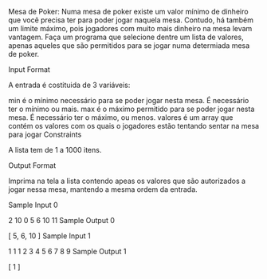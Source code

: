 Mesa de Poker:
Numa mesa de poker existe um valor mínimo de dinheiro que você precisa ter para poder jogar naquela mesa. Contudo, há também um limite máximo, pois jogadores com muito mais dinheiro na mesa levam vantagem. Faça um programa que selecione dentre um lista de valores, apenas aqueles que são permitidos para se jogar numa determiada mesa de poker.

Input Format

A entrada é costituida de 3 variáveis:

min é o mínimo necessário para se poder jogar nesta mesa. É necessário ter o mínimo ou mais.
max é o máximo permitido para se poder jogar nesta mesa. É necessário ter o máximo, ou menos.
valores é um array que contém os valores com os quais o jogadores estão tentando sentar na mesa para jogar
Constraints

A lista tem de 1 a 1000 itens.

Output Format

Imprima na tela a lista contendo apeas os valores que são autorizados a jogar nessa mesa, mantendo a mesma ordem da entrada.

Sample Input 0

2
10
0 5 6 10 11
Sample Output 0

[ 5, 6, 10 ]
Sample Input 1

1
1
1 2 3 4 5 6 7 8 9
Sample Output 1

[ 1 ]